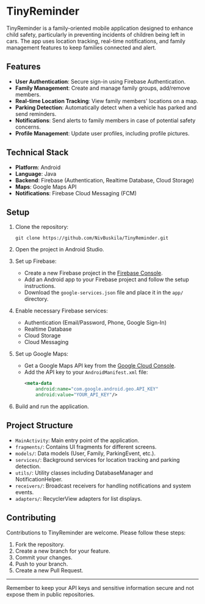 # TinyReminder

TinyReminder is a family-oriented mobile application designed to enhance child safety, particularly in preventing incidents of children being left in cars. The app uses location tracking, real-time notifications, and family management features to keep families connected and alert.

## Features

- **User Authentication**: Secure sign-in using Firebase Authentication.
- **Family Management**: Create and manage family groups, add/remove members.
- **Real-time Location Tracking**: View family members' locations on a map.
- **Parking Detection**: Automatically detect when a vehicle has parked and send reminders.
- **Notifications**: Send alerts to family members in case of potential safety concerns.
- **Profile Management**: Update user profiles, including profile pictures.

## Technical Stack

- **Platform**: Android
- **Language**: Java
- **Backend**: Firebase (Authentication, Realtime Database, Cloud Storage)
- **Maps**: Google Maps API
- **Notifications**: Firebase Cloud Messaging (FCM)

## Setup

1. Clone the repository:
   ```
   git clone https://github.com/NivBuskila/TinyReminder.git
   ```

2. Open the project in Android Studio.

3. Set up Firebase:
   - Create a new Firebase project in the [Firebase Console](https://console.firebase.google.com/).
   - Add an Android app to your Firebase project and follow the setup instructions.
   - Download the `google-services.json` file and place it in the `app/` directory.

4. Enable necessary Firebase services:
   - Authentication (Email/Password, Phone, Google Sign-In)
   - Realtime Database
   - Cloud Storage
   - Cloud Messaging

5. Set up Google Maps:
   - Get a Google Maps API key from the [Google Cloud Console](https://console.cloud.google.com/).
   - Add the API key to your `AndroidManifest.xml` file:
     ```xml
     <meta-data
         android:name="com.google.android.geo.API_KEY"
         android:value="YOUR_API_KEY"/>
     ```

6. Build and run the application.

## Project Structure

- `MainActivity`: Main entry point of the application.
- `fragments/`: Contains UI fragments for different screens.
- `models/`: Data models (User, Family, ParkingEvent, etc.).
- `services/`: Background services for location tracking and parking detection.
- `utils/`: Utility classes including DatabaseManager and NotificationHelper.
- `receivers/`: Broadcast receivers for handling notifications and system events.
- `adapters/`: RecyclerView adapters for list displays.

## Contributing

Contributions to TinyReminder are welcome. Please follow these steps:

1. Fork the repository.
2. Create a new branch for your feature.
3. Commit your changes.
4. Push to your branch.
5. Create a new Pull Request.


---

Remember to keep your API keys and sensitive information secure and not expose them in public repositories.
